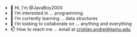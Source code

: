 - 👋 Hi, I’m @JavaBoy2000
- 👀 I’m interested in ... programming
- 🌱 I’m currently learning ... data structures
- 💞️ I’m looking to collaborate on ... anything and everything
- 📫 How to reach me ... email at cristian.andrei@tamu.edu

<!---
JavaBoy2000/JavaBoy2000 is a ✨ special ✨ repository because its `README.md` (this file) appears on your GitHub profile.
You can click the Preview link to take a look at your changes.
--->
